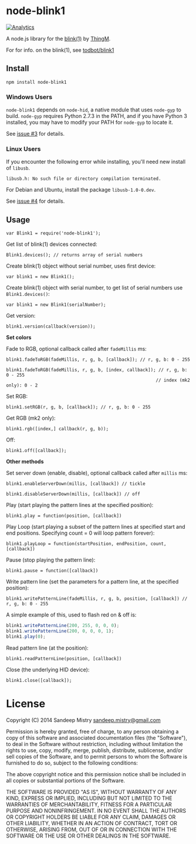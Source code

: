 node-blink1
===========

[![Analytics](https://ga-beacon.appspot.com/UA-56089547-1/sandeepmistry/node-blink1?pixel)](https://github.com/igrigorik/ga-beacon)

A node.js library for the
[blink(1)](http://www.kickstarter.com/projects/thingm/blink1-the-usb-rgb-led)
by [ThingM](http://thingm.com).

For for info. on the blink(1), see [todbot/blink1](https://github.com/todbot/blink1)

Install
-------

    npm install node-blink1

### Windows Users

`node-blink1` depends on `node-hid`, a native module that uses `node-gyp` to
build.  `node-gyp` requires Python 2.7.3 in the PATH, and if you have Python 3
installed, you may have to modify your PATH for `node-gyp` to locate it.

See [issue #3](https://github.com/sandeepmistry/node-blink1/issues/3) for
details.

### Linux Users

If you encounter the following error while installing, you'll need new install
of `libusb`.

```
libusb.h: No such file or directory compilation terminated.
```

For Debian and Ubuntu, install the package `libusb-1.0-0.dev`.

See [issue #4](https://github.com/sandeepmistry/node-blink1/issues/4) for
details.

Usage
-----

    var Blink1 = require('node-blink1');

Get list of blink(1) devices connected:

    Blink1.devices(); // returns array of serial numbers

Create blink(1) object without serial number, uses first device:

    var blink1 = new Blink1();

Create blink(1) object with serial number, to get list of serial numbers use
`Blink1.devices()`:

    var blink1 = new Blink1(serialNumber);

Get version:

    blink1.version(callback(version));

__Set colors__

Fade to RGB, optional callback called after `fadeMillis` ms:

    blink1.fadeToRGB(fadeMillis, r, g, b, [callback]); // r, g, b: 0 - 255

    blink1.fadeToRGB(fadeMillis, r, g, b, [index, callback]); // r, g, b: 0 - 255
                                                             // index (mk2 only): 0 - 2

Set RGB:

    blink1.setRGB(r, g, b, [callback]); // r, g, b: 0 - 255

Get RGB (mk2 only):

    blink1.rgb([index,] callback(r, g, b));

Off:

    blink1.off([callback]);

__Other methods__

Set server down (enable, disable), optional callback called after `millis` ms:

    blink1.enableServerDown(millis, [callback]) // tickle

    blink1.disableServerDown(millis, [callback]) // off

Play (start playing the pattern lines at the specified position):

    blink1.play = function(position, [callback])

Play Loop (start playing a subset of the pattern lines at specified start and end positions. Specifying count = 0 will loop pattern forever):

    blink1.playLoop = function(startPosition, endPosition, count, [callback])

Pause (stop playing the pattern line):

    blink1.pause = function([callback])

Write pattern line (set the parameters for a pattern line, at the specified position):

    blink1.writePatternLine(fadeMillis, r, g, b, position, [callback]) // r, g, b: 0 - 255

A simple example of this, used to flash red on & off is:
```javascript
blink1.writePatternLine(200, 255, 0, 0, 0);
blink1.writePatternLine(200, 0, 0, 0, 1);
blink1.play(0);
```

Read pattern line (at the position):

    blink1.readPatternLine(position, [callback])

Close (the underlying HID device):

    blink1.close([callback]);

License
========

Copyright (C) 2014 Sandeep Mistry <sandeep.mistry@gmail.com>

Permission is hereby granted, free of charge, to any person obtaining a copy of
this software and associated documentation files (the "Software"), to deal in
the Software without restriction, including without limitation the rights to
use, copy, modify, merge, publish, distribute, sublicense, and/or sell copies of
the Software, and to permit persons to whom the Software is furnished to do so,
subject to the following conditions:

The above copyright notice and this permission notice shall be included in all
copies or substantial portions of the Software.

THE SOFTWARE IS PROVIDED "AS IS", WITHOUT WARRANTY OF ANY KIND, EXPRESS OR
IMPLIED, INCLUDING BUT NOT LIMITED TO THE WARRANTIES OF MERCHANTABILITY, FITNESS
FOR A PARTICULAR PURPOSE AND NONINFRINGEMENT. IN NO EVENT SHALL THE AUTHORS OR
COPYRIGHT HOLDERS BE LIABLE FOR ANY CLAIM, DAMAGES OR OTHER LIABILITY, WHETHER
IN AN ACTION OF CONTRACT, TORT OR OTHERWISE, ARISING FROM, OUT OF OR IN
CONNECTION WITH THE SOFTWARE OR THE USE OR OTHER DEALINGS IN THE SOFTWARE.
